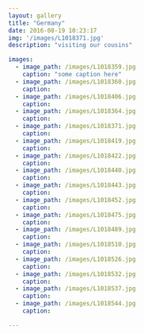 ```yaml
---
layout: gallery
title: "Germany"
date: 2016-08-19 10:23:17
img: '/images/L1018371.jpg'
description: "visiting our cousins"

images:
  - image_path: /images/L1018359.jpg
    caption: "some caption here"
  - image_path: /images/L1018360.jpg
    caption:
  - image_path: /images/L1018406.jpg    
    caption:
  - image_path: /images/L1018364.jpg
    caption:
  - image_path: /images/L1018371.jpg
    caption:
  - image_path: /images/L1018419.jpg
    caption:
  - image_path: /images/L1018422.jpg
    caption:
  - image_path: /images/L1018440.jpg
    caption:
  - image_path: /images/L1018443.jpg
    caption:
  - image_path: /images/L1018452.jpg
    caption:
  - image_path: /images/L1018475.jpg
    caption:
  - image_path: /images/L1018489.jpg
    caption:
  - image_path: /images/L1018510.jpg
    caption:
  - image_path: /images/L1018526.jpg
    caption:
  - image_path: /images/L1018532.jpg
    caption:
  - image_path: /images/L1018537.jpg
    caption:
  - image_path: /images/L1018544.jpg
    caption:

---
```






